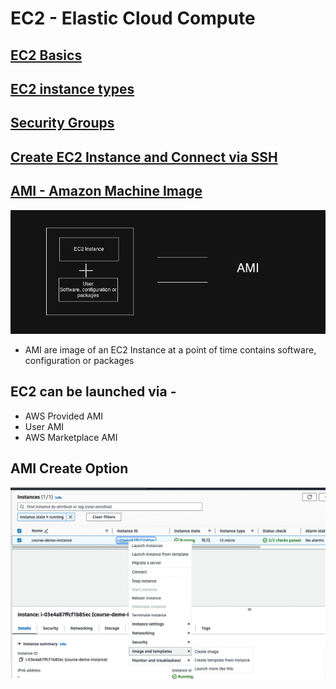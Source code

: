 # EC2 - Elastic Cloud Compute

## [EC2 Basics](https://aws.amazon.com/ec2/)
## [EC2 instance types](https://aws.amazon.com/ec2/instance-types/)
## [Security Groups](https://docs.aws.amazon.com/vpc/latest/userguide/security-groups.html)
## [Create EC2 Instance and Connect via SSH](https://hkcodeblogs.medium.com/aws-ec2-create-and-connect-to-instance-via-ssh-354a0c1909f)

## [AMI - Amazon Machine Image](https://docs.aws.amazon.com/AWSEC2/latest/UserGuide/AMIs.html)
![](./ami.png)

- AMI are image of an EC2 Instance at a point of time contains software, configuration or packages

## EC2 can be launched via - 
  - AWS Provided AMI
  - User AMI
  - AWS Marketplace AMI 

## AMI Create Option
![](./ami_create_option.png)